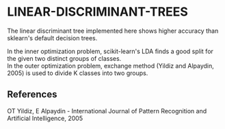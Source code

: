 # LINEAR-DISCRIMINANT-TREES

The linear discriminant tree implemented here shows higher accuracy than sklearn's default decision trees.

In the inner optimization problem, scikit-learn's LDA finds a good split for the given two distinct groups of classes.  
In the outer optimization problem, exchange method (Yildiz and Alpaydin, 2005) is used to divide K classes into two groups.

## References
OT Yildiz, E Alpaydin - International Journal of Pattern Recognition and Artificial Intelligence, 2005